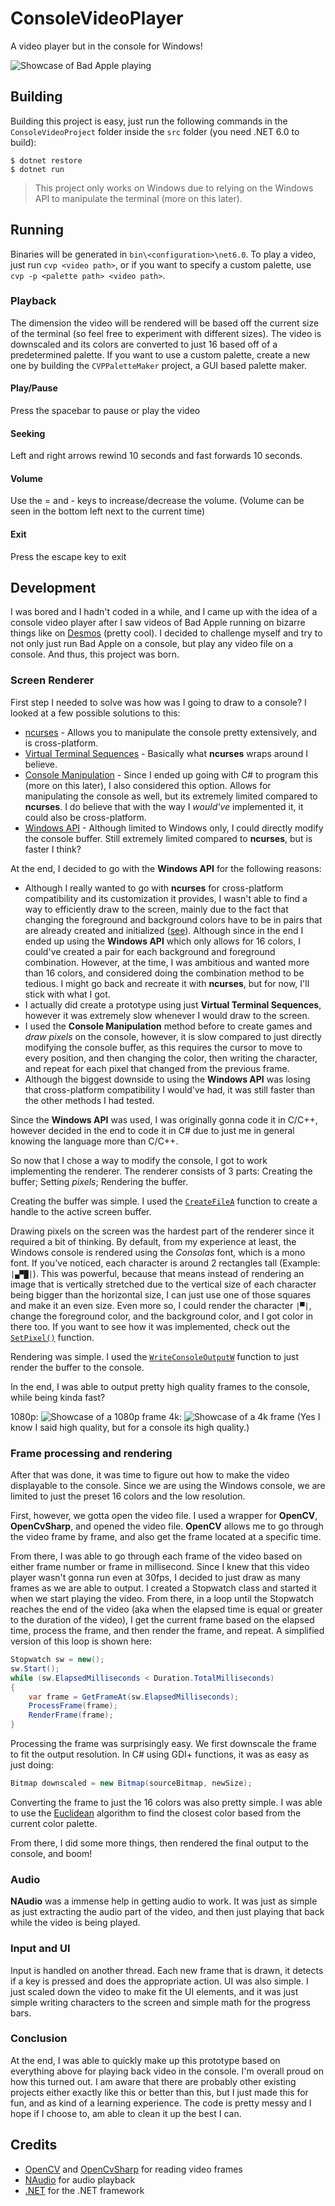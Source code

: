 # ConsoleVideoPlayer
 A video player but in the console for Windows!

![Showcase of Bad Apple playing](img/showcase.gif?raw=true "Bad Apple")

## Building
Building this project is easy, just run the following commands in the `ConsoleVideoProject` folder inside the `src` folder (you need .NET 6.0 to build):
```
$ dotnet restore
$ dotnet run
```
> This project only works on Windows due to relying on the Windows API to manipulate the terminal (more on this later).


## Running
Binaries will be generated in `bin\<configuration>\net6.0`. To play a video, just run `cvp <video path>`, or if you want to specify a custom palette, use `cvp -p <palette path> <video path>`.

### Playback
The dimension the video will be rendered will be based off the current size of the terminal (so feel free to experiment with different sizes). The video is downscaled and its colors are converted to just 16 based off of a predetermined palette. If you want to use a custom palette, create a new one by building the `CVPPaletteMaker` project, a GUI based palette maker.

#### Play/Pause
Press the spacebar to pause or play the video

#### Seeking
Left and right arrows rewind 10 seconds and fast forwards 10 seconds.

#### Volume
Use the = and - keys to increase/decrease the volume. (Volume can be seen in the bottom left next to the current time)

#### Exit
Press the escape key to exit

## Development
I was bored and I hadn't coded in a while, and I came up with the idea of a console video player after I saw videos of Bad Apple running on bizarre things like on [Desmos](https://www.youtube.com/watch?v=MVrNn5TuMkY) (pretty cool). I decided to challenge myself and try to not only just run Bad Apple on a console, but play any video file on a console. And thus, this project was born.

### Screen Renderer
First step I needed to solve was how was I going to draw to a console? I looked at a few possible solutions to this:
- [ncurses](https://invisible-island.net/ncurses/announce.html) - Allows you to manipulate the console pretty extensively, and is cross-platform.
- [Virtual Terminal Sequences](https://learn.microsoft.com/en-us/windows/console/console-virtual-terminal-sequences) - Basically what **ncurses** wraps around I believe.
- [Console Manipulation](https://learn.microsoft.com/en-us/dotnet/api/system.console?view=net-7.0) - Since I ended up going with C# to program this (more on this later), I also considered this option. Allows for manipulating the console as well, but its extremely limited compared to **ncurses**. I do believe that with the way I *would've* implemented it, it could also be cross-platform.
- [Windows API](https://learn.microsoft.com/en-us/windows/console/console-functions) - Although limited to Windows only, I could directly modify the console buffer. Still extremely limited compared to **ncurses**, but is faster I think?

At the end, I decided to go with the **Windows API** for the following reasons:
- Although I really wanted to go with **ncurses** for cross-platform compatibility and its customization it provides, I wasn't able to find a way to efficiently draw to the screen, mainly due to the fact that changing the foreground and background colors have to be in pairs that are already created and initialized ([see](https://cboard.cprogramming.com/c-programming/64225-ncurses-colours-without-allocating-colour-pairs.html)). Although since in the end I ended up using the **Windows API** which only allows for 16 colors, I could've created a pair for each background and foreground combination. However, at the time, I was ambitious and wanted more than 16 colors, and considered doing the combination method to be tedious. I might go back and recreate it with **ncurses**, but for now, I'll stick with what I got.
- I actually did create a prototype using just **Virtual Terminal Sequences**, however it was extremely slow whenever I would draw to the screen.
- I used the **Console Manipulation** method before to create games and *draw pixels* on the console, however, it is slow compared to just directly modifying the console buffer, as this requires the cursor to move to every position, and then changing the color, then writing the character, and repeat for each pixel that changed from the previous frame.
- Although the biggest downside to using the **Windows API** was losing that cross-platform compatibility I would've had, it was still faster than the other methods I had tested.

Since the **Windows API** was used, I was originally gonna code it in C/C++, however decided in the end to code it in C# due to just me in general knowing the language more than C/C++.

So now that I chose a way to modify the console, I got to work implementing the renderer. The renderer consists of 3 parts: Creating the buffer; Setting *pixels*; Rendering the buffer.

Creating the buffer was simple. I used the [`CreateFileA`](https://learn.microsoft.com/en-us/windows/win32/api/fileapi/nf-fileapi-createfilea) function to create a handle to the active screen buffer.

Drawing pixels on the screen was the hardest part of the renderer since it required a bit of thinking. By default, from my experience at least, the Windows console is rendered using the *Consolas* font, which is a mono font. If you've noticed, each character is around 2 rectangles tall (Example: `|▄▀█|`). This was powerful, because that means instead of rendering an image that is vertically stretched due to the vertical size of each character being bigger than the horizontal size, I can just use one of those squares and make it an even size. Even more so, I could render the character `|▀|`, change the foreground color, and the background color, and I got color in there too. If you want to see how it was implemented, check out the [`SetPixel()`](src/ConsoleVideoPlayer/Renderer.cs) function.

Rendering was simple. I used the [`WriteConsoleOutputW`](https://learn.microsoft.com/en-us/windows/console/writeconsoleoutput) function to just render the buffer to the console.

In the end, I was able to output pretty high quality frames to the console, while being kinda fast?

1080p:
![Showcase of a 1080p frame](img/1080p.png?raw=true "1080p")
4k:
![Showcase of a 4k frame](img/4k.png?raw=true "4K")
(Yes I know I said high quality, but for a console its high quality.)

### Frame processing and rendering
After that was done, it was time to figure out how to make the video displayable to the console. Since we are using the Windows console, we are limited to just the preset 16 colors and the low resolution.

First, however, we gotta open the video file. I used a wrapper for **OpenCV**, **OpenCvSharp**, and opened the video file. **OpenCV** allows me to go through the video frame by frame, and also get the frame located at a specific time.

From there, I was able to go through each frame of the video based on either frame number or frame in millisecond. Since I knew that this video player wasn't gonna run even at 30fps, I decided to just draw as many frames as we are able to output. I created a Stopwatch class and started it when we start playing the video. From there, in a loop until the Stopwatch reaches the end of the video (aka when the elapsed time is equal or greater to the duration of the video), I get the current frame based on the elapsed time, process the frame, and then render the frame, and repeat. A simplified version of this loop is shown here:
```c#
Stopwatch sw = new();
sw.Start();
while (sw.ElapsedMilliseconds < Duration.TotalMilliseconds)
{
    var frame = GetFrameAt(sw.ElapsedMilliseconds);
    ProcessFrame(frame);
    RenderFrame(frame);
}
```

Processing the frame was surprisingly easy. We first downscale the frame to fit the output resolution. In C# using GDI+ functions, it was as easy as just doing:
```c#
Bitmap downscaled = new Bitmap(sourceBitmap, newSize);
```
Converting the frame to just the 16 colors was also pretty simple. I was able to use the [Euclidean](https://en.wikipedia.org/wiki/Color_difference#Euclidean) algorithm to find the closest color based from the current color palette.

From there, I did some more things, then rendered the final output to the console, and boom!

### Audio
**NAudio** was a immense help in getting audio to work. It was just as simple as just extracting the audio part of the video, and then just playing that back while the video is being played.

### Input and UI
Input is handled on another thread. Each new frame that is drawn, it detects if a key is pressed and does the appropriate action. UI was also simple. I just scaled down the video to make fit the UI elements, and it was just simple writing characters to the screen and simple math for the progress bars.

### Conclusion
At the end, I was able to quickly make up this prototype based on everything above for playing back video in the console. I'm overall proud on how this turned out. I am aware that there are probably other existing projects either exactly like this or better than this, but I just made this for fun, and as kind of a learning experience. The code is pretty messy and I hope if I choose to, am able to clean it up the best I can.

## Credits
- [OpenCV](https://opencv.org/) and [OpenCvSharp](https://github.com/shimat/opencvsharp) for reading video frames
- [NAudio](https://github.com/naudio/NAudio) for audio playback
- [.NET](https://dotnet.microsoft.com/) for the .NET framework